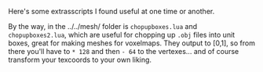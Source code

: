 Here's some extrasscripts I found useful at one time or another.

By the way, in the ../../mesh/ folder is `chopupboxes.lua` and `chopupboxes2.lua`, which are useful for chopping up `.obj` files into unit boxes, great for making meshes for voxelmaps.  They output to [0,1], so from there you'll have to `* 128` and then `- 64` to the vertexes... and of course transform your texcoords to your own liking.
